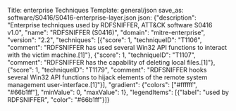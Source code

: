 Title: enterprise Techniques
Template: general/json
save_as: software/S0416/S0416-enterprise-layer.json
json: {"description": "Enterprise techniques used by RDFSNIFFER, ATT&CK software S0416 v1.0", "name": "RDFSNIFFER (S0416)", "domain": "mitre-enterprise", "version": "2.2", "techniques": [{"score": 1, "techniqueID": "T1106", "comment": "RDFSNIFFER has used several Win32 API functions to interact with the victim machine.[1]"}, {"score": 1, "techniqueID": "T1107", "comment": "RDFSNIFFER has the capability of deleting local files.[1]"}, {"score": 1, "techniqueID": "T1179", "comment": "RDFSNIFFER hooks several Win32 API functions to hijack elements of the remote system management user-interface.[1]"}], "gradient": {"colors": ["#ffffff", "#66b1ff"], "minValue": 0, "maxValue": 1}, "legendItems": [{"label": "used by RDFSNIFFER", "color": "#66b1ff"}]}